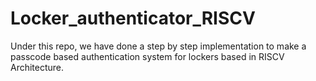 # Locker_authenticator_RISCV
Under this repo, we have done a step by step implementation to make a passcode based authentication system for lockers based in RISCV Architecture.
